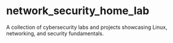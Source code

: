 # network_security_home_lab
A collection of cybersecurity labs and projects showcasing Linux, networking, and security fundamentals.
